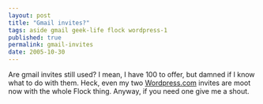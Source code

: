 ```yaml
---
layout: post
title: "Gmail invites?"
tags: aside gmail geek-life flock wordpress-1
published: true
permalink: gmail-invites
date: 2005-10-30
---
```


Are gmail invites still used?  I mean, I have 100 to offer, but damned if I know what to do with them.  Heck, even my two <a href="http://www.wordpress.com">Wordpress.com</a> invites are moot now with the whole Flock thing.  Anyway, if you need one give me a shout.
